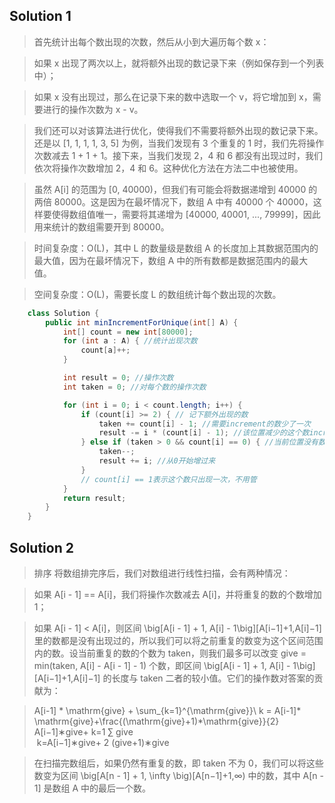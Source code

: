 ## Solution 1
> 首先统计出每个数出现的次数，然后从小到大遍历每个数 x：

> 如果 x 出现了两次以上，就将额外出现的数记录下来（例如保存到一个列表中）；

> 如果 x 没有出现过，那么在记录下来的数中选取一个 v，将它增加到 x，需要进行的操作次数为 x - v。

> 我们还可以对该算法进行优化，使得我们不需要将额外出现的数记录下来。还是以 [1, 1, 1, 1, 3, 5] 为例，当我们发现有 3 个重复的 1 时，我们先将操作次数减去 1 + 1 + 1。接下来，当我们发现 2，4 和 6 都没有出现过时，我们依次将操作次数增加 2，4 和 6。这种优化方法在方法二中也被使用。

> 虽然 A[i] 的范围为 [0, 40000)，但我们有可能会将数据递增到 40000 的两倍 80000。这是因为在最坏情况下，数组 A 中有 40000 个 40000，这样要使得数组值唯一，需要将其递增为 [40000, 40001, ..., 79999]，因此用来统计的数组需要开到 80000。

> 时间复杂度：O(L)，其中 L 的数量级是数组 A 的长度加上其数据范围内的最大值，因为在最坏情况下，数组 A 中的所有数都是数据范围内的最大值。

> 空间复杂度：O(L)，需要长度 L 的数组统计每个数出现的次数。


```java
    class Solution {
        public int minIncrementForUnique(int[] A) {
            int[] count = new int[80000]; 
            for (int a : A) { //统计出现次数
                count[a]++;
            }

            int result = 0; //操作次数
            int taken = 0; //对每个数的操作次数

            for (int i = 0; i < count.length; i++) {
                if (count[i] >= 2) { // 记下额外出现的数
                    taken += count[i] - 1; //需要increment的数少了一次
                    result -= i * (count[i] - 1); //该位置减少的这个数increment到i的操作要减去
                } else if (taken > 0 && count[i] == 0) { //当前位置没有数，可以increment过来
                    taken--;
                    result += i; //从0开始增过来
                }
                // count[i] == 1表示这个数只出现一次，不用管
            }
            return result;
        }
    }
```

## Solution 2
> 排序
> 将数组排完序后，我们对数组进行线性扫描，会有两种情况：

> 如果 A[i - 1] == A[i]，我们将操作次数减去 A[i]，并将重复的数的个数增加 1；

> 如果 A[i - 1] < A[i]，则区间 \big[A[i - 1] + 1, A[i] - 1\big][A[i−1]+1,A[i]−1] 里的数都是没有出现过的，所以我们可以将之前重复的数变为这个区间范围内的数。设当前重复的数的个数为 taken，则我们最多可以改变 give = min(taken, A[i] - A[i - 1] - 1) 个数，即区间 \big[A[i - 1] + 1, A[i] - 1\big][A[i−1]+1,A[i]−1] 的长度与 taken 二者的较小值。它们的操作数对答案的贡献为：

> A[i-1] * \mathrm{give} + \sum_{k=1}^{\mathrm{give}}\ k = A[i-1]* \mathrm{give}+\frac{(\mathrm{give}+1)*\mathrm{give}}{2}
>A[i−1]∗give+ 
>k=1
>∑
>give
​	
>  k=A[i−1]∗give+ 
>2
>(give+1)∗give
​	
 

> 在扫描完数组后，如果仍然有重复的数，即 taken 不为 0，我们可以将这些数变为区间 \big[A[n - 1] + 1, \infty \big)[A[n−1]+1,∞) 中的数，其中 A[n - 1] 是数组 A 中的最后一个数。

```java

```